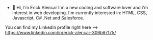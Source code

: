 - 👋 Hi, I’m Erick Alencar
I'm a new coding and software lover and i'm interest in web developing.
I'm currently interested in: HTML, CSS, Javascript, C# .Net and Salesforce.

You can find my LinkedIn profile right here --> https://www.linkedin.com/in/erick-alencar-306b67175/
